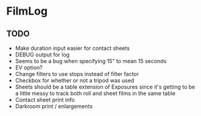 FilmLog
=======

TODO
----
 - Make duration input easier for contact sheets
 - DEBUG output for log
 - Seems to be a bug when specifying 15" to mean 15 seconds
 - EV option?
 - Change filters to use stops instead of filter factor
 - Checkbox for whether or not a tripod was used
 - Sheets should be a table extension of Exposures since it's getting
   to be a little messy to track both roll and sheet films in the 
   same table
 - Contact sheet print info
 - Darkroom print / enlargements
